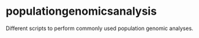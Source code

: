 # populationgenomicsanalysis
Different scripts to perform commonly used population genomic analyses. 
